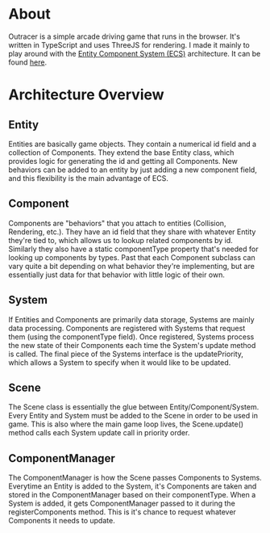 # About
Outracer is a simple arcade driving game that runs in the browser. It's written in TypeScript and uses ThreeJS for rendering. I made it mainly to play around with the [Entity Component System (ECS)](https://en.wikipedia.org/wiki/Entity_component_system) architecture. It can be found [here](https://outracerjs.herokuapp.com).

# Architecture Overview

## Entity 
Entities are basically game objects. They contain a numerical id field and a collection of Components. They extend the base Entity class, which provides logic for generating the id and getting all Components. New behaviors can be added to an entity by just adding a new component field, and this flexibility is the main advantage of ECS.

## Component
Components are "behaviors" that you attach to entities (Collision, Rendering, etc.). They have an id field that they share with whatever Entity they're tied to, which allows us to lookup related components by id. Similarly they also have a static componentType property that's needed for looking up components by types. Past that each Component subclass can vary quite a bit depending on what behavior they're implementing, but are essentially just data for that behavior with little logic of their own.

## System
If Entities and Components are primarily data storage, Systems are mainly data processing. Components are registered with Systems that request them (using the componentType field). Once registered, Systems process the new state of their Components each time the System's update method is called. The final piece of the Systems interface is the updatePriority, which allows a System to specify when it would like to be updated.

## Scene
The Scene class is essentially the glue between Entity/Component/System. Every Entity and System must be added to the Scene in order to be used in game. This is also where the main game loop lives, the Scene.update() method calls each System update call in priority order.

## ComponentManager
The ComponentManager is how the Scene passes Components to Systems. Everytime an Entity is added to the System, it's Components are taken and stored in the ComponentManager based on their componentType. When a System is added, it gets ComponentManager passed to it during the registerComponents method. This is it's chance to request whatever Components it needs to update.

